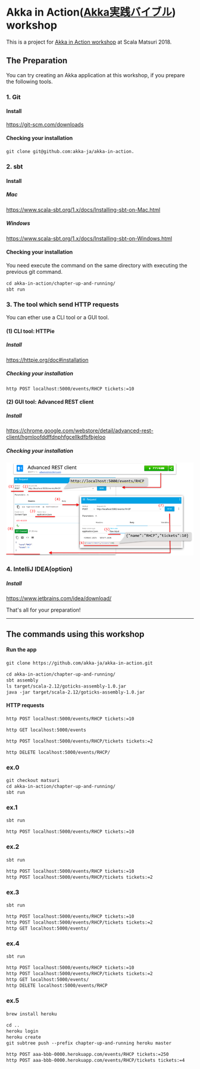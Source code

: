Akka in Action([Akka実践バイブル](https://www.shoeisha.co.jp/book/detail/9784798153278)) workshop
=================

This is a project for [Akka in Action workshop](http://2018.scalamatsuri.org/en/candidates/YugoMaede_1/) at Scala Matsuri 2018.

## The Preparation

You can try creating an Akka application at this workshop, if you prepare the following tools.

### 1. Git

#### Install
https://git-scm.com/downloads

#### Checking your installation

```
git clone git@github.com:akka-ja/akka-in-action.
```

### 2. sbt
#### Install
##### Mac
https://www.scala-sbt.org/1.x/docs/Installing-sbt-on-Mac.html

##### Windows
https://www.scala-sbt.org/1.x/docs/Installing-sbt-on-Windows.html

#### Checking your installation
You need execute the command on the same directory with executing the previous git command.

```
cd akka-in-action/chapter-up-and-running/
sbt run
```

### 3. The tool which send HTTP requests

You can ether use a CLI tool or a GUI tool.

#### (1) CLI tool: HTTPie

##### Install
https://httpie.org/doc#installation

##### Checking your installation

```
http POST localhost:5000/events/RHCP tickets:=10
```

#### (2) GUI tool: Advanced REST client
##### Install
https://chrome.google.com/webstore/detail/advanced-rest-client/hgmloofddffdnphfgcellkdfbfbjeloo

##### Checking your installation

![](images/AdvancedRESTclient.png)

### 4. IntelliJ IDEA(option)
##### Install
https://www.jetbrains.com/idea/download/


That's all for your preparation!


----

## The commands using this workshop

#### Run the app
```
git clone https://github.com/akka-ja/akka-in-action.git
```

```
cd akka-in-action/chapter-up-and-running/
sbt assembly
ls target/scala-2.12/goticks-assembly-1.0.jar
java -jar target/scala-2.12/goticks-assembly-1.0.jar
```

#### HTTP requests
```
http POST localhost:5000/events/RHCP tickets:=10
```

```
http GET localhost:5000/events
```

```
http POST localhost:5000/events/RHCP/tickets tickets:=2
```

```
http DELETE localhost:5000/events/RHCP/
```

### ex.0
```
git checkout matsuri
cd akka-in-action/chapter-up-and-running/
sbt run
```

### ex.1
```
sbt run
```

```
http POST localhost:5000/events/RHCP tickets:=10
```

### ex.2
```
sbt run
```

```
http POST localhost:5000/events/RHCP tickets:=10
http POST localhost:5000/events/RHCP/tickets tickets:=2
```

### ex.3
```
sbt run
```

```
http POST localhost:5000/events/RHCP tickets:=10
http POST localhost:5000/events/RHCP/tickets tickets:=2
http GET localhost:5000/events/
```

### ex.4
```
sbt run
```

```
http POST localhost:5000/events/RHCP tickets:=10
http POST localhost:5000/events/RHCP/tickets tickets:=2
http GET localhost:5000/events/
http DELETE localhost:5000/events/RHCP
```

### ex.5
```
brew install heroku
```

```
cd ..
heroku login
heroku create
git subtree push --prefix chapter-up-and-running heroku master
```
```
http POST aaa-bbb-0000.herokuapp.com/events/RHCP tickets:=250
http POST aaa-bbb-0000.herokuapp.com/events/RHCP/tickets tickets:=4
```

